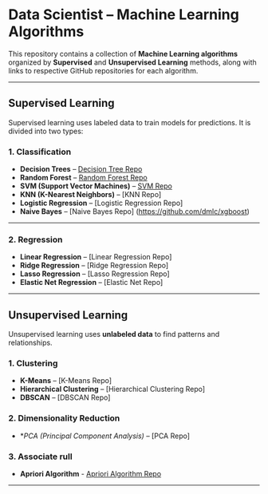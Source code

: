 
# Data Scientist – Machine Learning Algorithms

This repository contains a collection of **Machine Learning algorithms** organized by **Supervised** and **Unsupervised Learning** methods, along with links to respective GitHub repositories for each algorithm.

---

## Supervised Learning

Supervised learning uses labeled data to train models for predictions. It is divided into two types:

### 1. Classification

- **Decision Trees** – [Decision Tree Repo](https://github.com/madhumitha781/Decision-tree-ML-modal)  
- **Random Forest** – [Random Forest Repo](https://github.com/madhumitha781/crop-fertilizer-prediction)  
- **SVM (Support Vector Machines)** – [SVM Repo](https://github.com/madhumitha781/legal-app)  
- **KNN (K-Nearest Neighbors)** – [KNN Repo]  
- **Logistic Regression** – [Logistic Regression Repo]  
- **Naive Bayes** – [Naive Bayes Repo]  (https://github.com/dmlc/xgboost)

---

### 2. Regression

- **Linear Regression** – [Linear Regression Repo] 
- **Ridge Regression** – [Ridge Regression Repo]
- **Lasso Regression** – [Lasso Regression Repo]
- **Elastic Net Regression** – [Elastic Net Repo]

---

## Unsupervised Learning

Unsupervised learning uses **unlabeled data** to find patterns and relationships.

### 1. Clustering

- **K-Means** – [K-Means Repo]  
- **Hierarchical Clustering** – [Hierarchical Clustering Repo]
- **DBSCAN** – [DBSCAN Repo]

### 2. Dimensionality Reduction

- **PCA (Principal Component Analysis)* – [PCA Repo]

### 3. Associate rull 
- **Apriori Algorithm** - [Apriori Algorithm Repo](https://github.com/madhumitha781/shopping-analysis)

---


